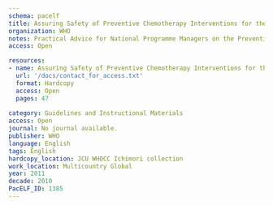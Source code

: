 ```yaml
---
schema: pacelf
title: Assuring Safety of Preventive Chemotherapy Interventions for the Control of Neglected Tropical Diseases
organization: WHO
notes: Practical Advice for National Programme Managers on the Prevention, Detection and Management of Serious Adverse Events
access: Open

resources:
- name: Assuring Safety of Preventive Chemotherapy Interventions for the Control of Neglected Tropical Diseases
  url: '/docs/contact_for_access.txt'
  format: Hardcopy
  access: Open
  pages: 47
 
category: Guidelines and Instructional Materials
access: Open
journal: No journal available.
publisher: WHO 
language: English 
tags: English 
hardcopy_location: JCU WHOCC Ichimori collection
work_location: Multicountry Global
year: 2011
decade: 2010
PacELF_ID: 1385
---
```

